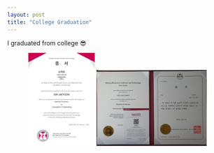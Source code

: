 ```yaml
---
layout: post
title: "College Graduation"
---
```


I graduated from college 😎

<center> <img src="/experiences/images/graduation.jpg" width="30%" height="30%">  <img src="/experiences/images/graduation2.jpg" width="50%" height="50%"> </center>